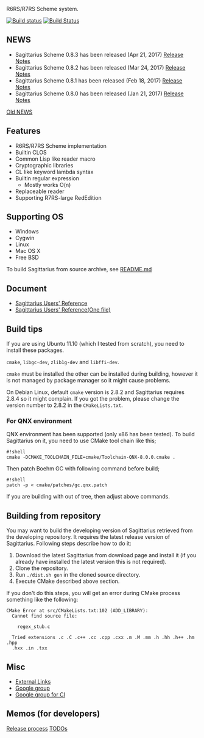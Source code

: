 R6RS/R7RS Scheme system.

[![Build status](https://ci.appveyor.com/api/projects/status/8axfxf8dvr8pdtjk/branch/default?svg=true)](https://ci.appveyor.com/project/ktakashi/sagittarius-scheme/branch/default)
[![Build Status](https://travis-ci.org/ktakashi/sagittarius-scheme.svg?branch=master)](https://travis-ci.org/ktakashi/sagittarius-scheme)

## NEWS

- Sagittarius Scheme 0.8.3 has been released (Apr 21, 2017) [Release Notes](https://bitbucket.org/ktakashi/sagittarius-scheme/wiki/Release%20Note%200.8.3)
- Sagittarius Scheme 0.8.2 has been released (Mar 24, 2017) [Release Notes](https://bitbucket.org/ktakashi/sagittarius-scheme/wiki/Release%20Note%200.8.2)
- Sagittarius Scheme 0.8.1 has been released (Feb 18, 2017) [Release Notes](https://bitbucket.org/ktakashi/sagittarius-scheme/wiki/Release%20Note%200.8.1)
- Sagittarius Scheme 0.8.0 has been released (Jan 21, 2017) [Release Notes](https://bitbucket.org/ktakashi/sagittarius-scheme/wiki/Release%20Note%200.8.0)

[Old NEWS](https://bitbucket.org/ktakashi/sagittarius-scheme/wiki/Old%20NEWS)

## Features

- R6RS/R7RS Scheme implementation
- Builtin CLOS
- Common Lisp like reader macro
- Cryptographic libraries
- CL like keyword lambda syntax
- Builtin regular expression
    - Mostly works O(n)
- Replaceable reader
- Supporting R7RS-large RedEdition

## Supporting OS

- Windows
- Cygwin
- Linux
- Mac OS X
- Free BSD

To build Sagittarius from source archive, see [README.md](https://bitbucket.org/ktakashi/sagittarius-scheme/src)

## Document

- [Sagittarius Users' Reference](http://ktakashi.github.io/sagittarius-online-ref.html)
- [Sagittarius Users' Reference(One file)](http://ktakashi.github.io/sagittarius-ref.html)

## Build tips
If you are using Ubuntu 11.10 (which I tested from scratch), you need to install these packages.

`cmake`, `libgc-dev`, `zlib1g-dev` and `libffi-dev`.

`cmake` must be installed the other can be installed during building, however it is not managed by package manager so it might cause problems.

On Debian Linux, default `cmake` version is 2.8.2 and Sagittarius requires 2.8.4 so it might complain. If you got the problem, please change the version number to 2.8.2 in the `CMakeLists.txt`.

### For QNX environment
QNX environment has been supported (only x86 has been tested). To build Sagittarius on it, you need to use CMake tool chain like this;

```
#!shell
cmake -DCMAKE_TOOLCHAIN_FILE=cmake/Toolchain-QNX-8.0.0.cmake .
```

Then patch Boehm GC with following command before build;


```
#!shell
patch -p < cmake/patches/gc.qnx.patch
```

If you are building with out of tree, then adjust above commands.

## Building from repository

You may want to build the developing version of Sagittarius retrieved from the developing repository. It requires the latest release version of Sagittarius. Following steps describe how to do it:

1. Download the latest Sagittarius from download page and install it (if you already have installed the latest version this is not required).
2. Clone the repository.
3. Run `./dist.sh gen` in the cloned source directory.
4. Execute CMake described above section.

If you don't do this steps, you will get an error during CMake process something like the following:

```
CMake Error at src/CMakeLists.txt:102 (ADD_LIBRARY):
  Cannot find source file:

    regex_stub.c

  Tried extensions .c .C .c++ .cc .cpp .cxx .m .M .mm .h .hh .h++ .hm .hpp
  .hxx .in .txx
```

## Misc

- [External Links](https://bitbucket.org/ktakashi/sagittarius-scheme/wiki/External%20Links)
- [Google group](https://groups.google.com/forum/#!forum/sagittarius-scheme)
- [Google group for CI](https://groups.google.com/forum/#!forum/sagittarius-ci)

## Memos (for developers)

[Release process](https://bitbucket.org/ktakashi/sagittarius-scheme/wiki/Release%20process)
[TODOs](https://bitbucket.org/ktakashi/sagittarius-scheme/wiki/TODOs)
